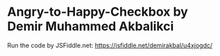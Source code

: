 # Angry-to-Happy-Checkbox by Demir Muhammed Akbalikci

Run the code by JSFiddle.net: 
https://jsfiddle.net/demirakbal/u4xjogdc/
